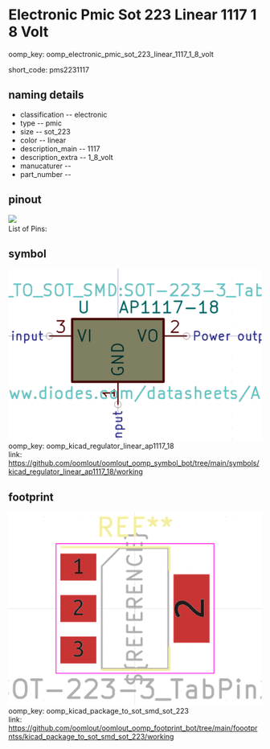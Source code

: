 # Electronic Pmic Sot 223 Linear 1117 1 8 Volt
oomp_key: oomp_electronic_pmic_sot_223_linear_1117_1_8_volt  

short_code: pms2231117
## naming details
* classification -- electronic
* type -- pmic
* size -- sot_223
* color -- linear
* description_main -- 1117
* description_extra -- 1_8_volt
* manucaturer -- 
* part_number -- 
## pinout
![](working_pinout_600.png)  
List of Pins:

## symbol

![](symbol/0/working/working_600.png)  
oomp_key: oomp_kicad_regulator_linear_ap1117_18  
link: https://github.com/oomlout/oomlout_oomp_symbol_bot/tree/main/symbols/kicad_regulator_linear_ap1117_18/working  


## footprint

![](footprint/0/working/working_600.png)  
oomp_key: oomp_kicad_package_to_sot_smd_sot_223  
link: https://github.com/oomlout/oomlout_oomp_footprint_bot/tree/main/foootprntss/kicad_package_to_sot_smd_sot_223/working  
